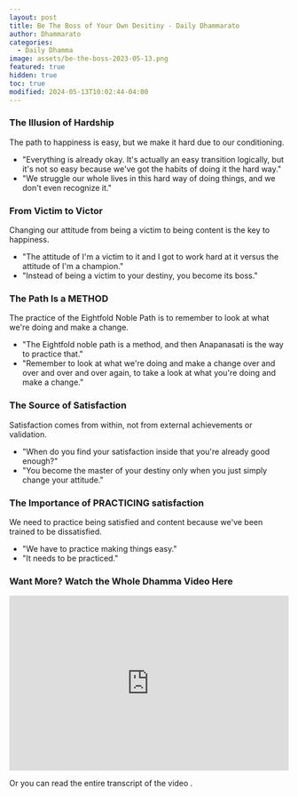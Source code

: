 ```yaml
---
layout: post
title: Be The Boss of Your Own Desitiny - Daily Dhammarato
author: Dhammarato
categories:
  - Daily Dhamma
image: assets/be-the-boss-2023-05-13.png
featured: true
hidden: true
toc: true
modified: 2024-05-13T10:02:44-04:00
---
```



### The Illusion of Hardship

The path to happiness is easy, but we make it hard due to our conditioning.
   - "Everything is already okay. It's actually an easy transition logically, but it's not so easy because we've got the habits of doing it the hard way."
   - "We struggle our whole lives in this hard way of doing things, and we don't even recognize it."

### From Victim to Victor

Changing our attitude from being a victim to being content is the key to happiness.
   - "The attitude of I'm a victim to it and I got to work hard at it versus the attitude of I'm a champion."
   - "Instead of being a victim to your destiny, you become its boss."

### The Path Is a METHOD

The practice of the Eightfold Noble Path is to remember to look at what we're doing and make a change.
   - "The Eightfold noble path is a method, and then Anapanasati is the way to practice that."
   - "Remember to look at what we're doing and make a change over and over and over and over again, to take a look at what you're doing and make a change."

### The Source of Satisfaction

Satisfaction comes from within, not from external achievements or validation.
   - "When do you find your satisfaction inside that you're already good enough?"
   - "You become the master of your destiny only when you just simply change your attitude."


### The Importance of PRACTICING satisfaction

We need to practice being satisfied and content because we've been trained to be dissatisfied.
   - "We have to practice making things easy."
   - "It needs to be practiced."

### Want More?  Watch the Whole Dhamma Video Here

<p><iframe style="width:100%;" height="315" src="https://www.youtube.com/embed/Y9jOSEBPpcE?rel=0&amp;showinfo=0" frameborder="0" allowfullscreen></iframe></p>

Or you can read the entire transcript of the video .
